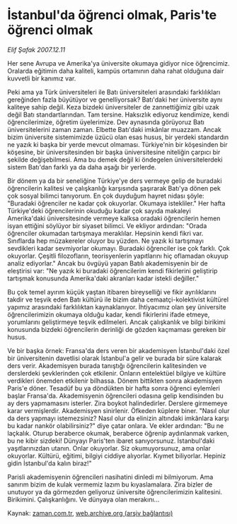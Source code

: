 # İstanbul'da öğrenci olmak, Paris'te öğrenci olmak

*Elif Şafak 2007.12.11*

<tr><td class="metin" colspan="2" style="padding-top: 20px; padding-left: 5px; padding-right: 10px;">Her sene Avrupa ve Amerika'ya üniversite okumaya gidiyor nice öğrencimiz. Oralarda eğitimin daha kaliteli, kampüs ortamının daha rahat olduğuna dair kuvvetli bir kanımız var.</td></tr><tr><td class="metin" colspan="2" style="padding-top: 20px; padding-left: 5px; padding-right: 10px;"><p>Peki ama ya Türk üniversiteleri ile Batı üniversiteleri arasındaki farklılıkları gereğinden fazla büyütüyor ve genelliyorsak? Batı'daki her üniversite aynı kaliteye sahip değil. Keza bizdeki üniversiteler de zannettiğimiz gibi uzak değil Batı standartlarından. Tam tersine. Haksızlık ediyoruz kendimize, kendi öğrencilerimize, öğretim üyelerimize. Dev aynasında görüyoruz Batı üniversitelerini zaman zaman. Elbette Batı'daki imkânlar muazzam. Ancak bizim üniversite sistemimizde üzücü olan esas husus, bir yerdeki standardın ne yazık ki başka bir yerde mevcut olmaması. Türkiye'nin bir köşesinden bir köşesine, bir üniversitesinden bir başka üniversitesine niteliğin çarpıcı bir şekilde değişebilmesi. Ama bu demek değil ki öndegelen üniversitelerdeki sistem Batı'dan farklı ya da daha aşağı bir yerlerde. 
<p>Bir dönem ya da bir seneliğine Türkiye'ye ders vermeye gelip de buradaki öğrencilerin kalitesi ve çalışkanlığı karşısında şaşırarak Batı'ya dönen pek çok sosyal bilimci tanıyorum. En çok duyduğum hayret nidası şöyle: "Buradaki öğrenciler ne kadar çok okuyorlar. Okumaya istekliler." Her hafta Türkiye'deki öğrencilerinin okuduğu kadar çok sayıda makaleyi Amerika'daki üniversitesinde vermeye kalksa oradaki öğrencilerin hemen isyan ettiğini söylüyor bir siyaset bilimci. Ve ekliyor ardından: "Orada öğrenciler okumadan tartışmaya meraklılar. Hepsinin kendi fikri var. Sınıflarda hep müzakereler oluyor bu yüzden. Ne yazık ki tartışmayı sevdikleri kadar sevmiyorlar okumayı. Buradaki öğrenciler ise çok farklı. Çok okuyorlar. Çeşitli filozofların, teorisyenlerin yapıtlarını hiç oflamadan okuyup analiz ediyorlar." Ancak bu övgüyü yapan Batılı akademisyenin bir de eleştirisi var: "Ne yazık ki buradaki öğrencilerim kendi fikirlerini geliştirip tartışmak konusunda Amerika'daki akranları kadar istekli değiller." 
<p>Bu çok temel ayırım küçük yaştan itibaren bireyselliği ve fikir ayrılıklarını takdir ve teşvik eden Batı kültürü ile bizim daha cemaatçi-kolektivist kültürel yapımız arasındaki farklılıktan kaynaklanıyor. İhtiyacımız olan şey üniversite öğrencilerimizin okumaya olduğu kadar, kendi fikirlerini ifade etmeye, yorumlarını geliştirmeye teşvik edilmeleri. Ancak çalışkanlık ve bilgi birikimi konusunda bizdeki öğrencilerin derinliği de gözden kaçmaması gereken bir husus. 
<p>Ve bir başka örnek: Fransa'da ders veren bir akademisyen İstanbul'daki özel bir üniversitenin davetlisi olarak İstanbul'a gelir ve burada bir süre kalarak ders verir. Akademisyen burada tanıştığı öğrencilerin kalitesinden ve derslerdeki şevklerinden çok etkilenir. Onların entelektüel bilgiye ve kültüre verdikleri önemden etkilenir bilhassa. Dönem bittikten sonra akademisyen Paris'e döner. Tesadüf bu ya döndükten bir hafta sonra öğrenci eylemleri başlar Fransa'da. Akademisyenin öğrencileri odasına gelip kendisinden bu ay ders yapmamasını isterler. Zira boykot halindedirler. Derslere girmemeye karar vermişlerdir. Akademisyen sinirlenir. Öfkeden küplere biner. "Nasıl olur da ders yapmayı istemezsiniz? Nasıl olur da elinizin altındaki imkânlara karşı bu kadar nankör olabilirsiniz?" diye çatar onlara. Ve ekler ardından: "Bu ne laçkalık. Oturup beraberce okumak, beraberce öğrenip aydınlanmak varken, bu ne kibir sizdeki! Dünyayı Paris'ten ibaret sanıyorsunuz. İstanbul'daki yaşıtlarınızdan utanın. Onlar okuyorlar. Siz okumuyorsunuz, ama onlar okuyorlar. Kültürü, eğitimi, bilgiyi ciddiye alıyorlar. Kıymet biliyorlar. Hepiniz gidin İstanbul'da kalın biraz!"
<p>Parisli akademisyenin öğrencileri nasihatini dinledi mi bilmiyorum. Ama sanırım bizim de kulak vermemiz lazım bu kıyaslamalara. Zira bizler de unutuyor ya da görmezden geliyoruz üniversite öğrencilerimizin kalitesini. Birikimini. Çalışkanlığını. Ve dünyaya olan merakını...<br/></p></p></p></p></p></td></tr>

Kaynak: [zaman.com.tr](http://zaman.com.tr/yazar.do?yazino=623538), [web.archive.org (arşiv bağlantısı)](http://web.archive.org/web/20080928202421/http://www.zaman.com.tr:80/yazar.do?yazino=623538)
